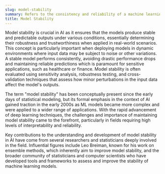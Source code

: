 ```yaml
---
slug: model-stability
summary: Refers to the consistency and reliability of a machine learning model's performance when exposed to different subsets of data or slight variations in input.
title: Model Stability
---
```


Model stability is crucial in AI as it ensures that the models produce stable and predictable outputs under various conditions, essentially determining their robustness and trustworthiness when applied in real-world scenarios. This concept is particularly important when deploying models in dynamic environments where input data may be subject to noise or other variations. A stable model performs consistently, avoiding drastic performance drops and maintaining reliable predictions which is paramount for sensitive applications, such as healthcare or finance. Model stability is often evaluated using sensitivity analysis, robustness testing, and cross-validation techniques that assess how minor perturbations in the input data affect the model's outputs.

The term "model stability" has been conceptually present since the early days of statistical modeling, but its formal emphasis in the context of AI gained traction in the early 2000s as ML models became more complex and were applied to a wider range of applications. With the rapid advancement of deep learning techniques, the challenges and importance of maintaining model stability came to the forefront, particularly in fields requiring high levels of interpretability and reliability.

Key contributions to the understanding and development of model stability in AI have come from several researchers and statisticians deeply involved in the field. Influential figures include Leo Breiman, known for his work on ensemble methods, which inherently aim to improve model stability, and the broader community of statisticians and computer scientists who have developed tools and frameworks to assess and improve the stability of machine learning models.